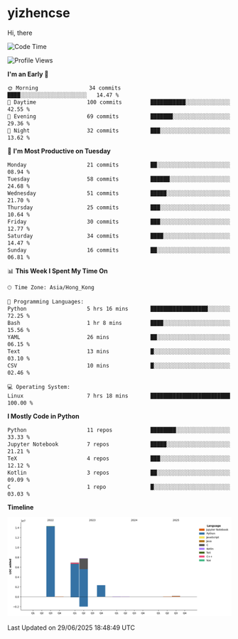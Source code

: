 # yizhencse


Hi, there

<!--START_SECTION:waka-->
![Code Time](http://img.shields.io/badge/Code%20Time-31%20hrs%206%20mins-blue)

![Profile Views](http://img.shields.io/badge/Profile%20Views-0-blue)

**I'm an Early 🐤** 

```text
🌞 Morning                34 commits          ████░░░░░░░░░░░░░░░░░░░░░   14.47 % 
🌆 Daytime                100 commits         ███████████░░░░░░░░░░░░░░   42.55 % 
🌃 Evening                69 commits          ███████░░░░░░░░░░░░░░░░░░   29.36 % 
🌙 Night                  32 commits          ███░░░░░░░░░░░░░░░░░░░░░░   13.62 % 
```
📅 **I'm Most Productive on Tuesday** 

```text
Monday                   21 commits          ██░░░░░░░░░░░░░░░░░░░░░░░   08.94 % 
Tuesday                  58 commits          ██████░░░░░░░░░░░░░░░░░░░   24.68 % 
Wednesday                51 commits          █████░░░░░░░░░░░░░░░░░░░░   21.70 % 
Thursday                 25 commits          ███░░░░░░░░░░░░░░░░░░░░░░   10.64 % 
Friday                   30 commits          ███░░░░░░░░░░░░░░░░░░░░░░   12.77 % 
Saturday                 34 commits          ████░░░░░░░░░░░░░░░░░░░░░   14.47 % 
Sunday                   16 commits          ██░░░░░░░░░░░░░░░░░░░░░░░   06.81 % 
```


📊 **This Week I Spent My Time On** 

```text
🕑︎ Time Zone: Asia/Hong_Kong

💬 Programming Languages: 
Python                   5 hrs 16 mins       ██████████████████░░░░░░░   72.25 % 
Bash                     1 hr 8 mins         ████░░░░░░░░░░░░░░░░░░░░░   15.56 % 
YAML                     26 mins             ██░░░░░░░░░░░░░░░░░░░░░░░   06.15 % 
Text                     13 mins             █░░░░░░░░░░░░░░░░░░░░░░░░   03.10 % 
CSV                      10 mins             █░░░░░░░░░░░░░░░░░░░░░░░░   02.46 % 

💻 Operating System: 
Linux                    7 hrs 18 mins       █████████████████████████   100.00 % 
```

**I Mostly Code in Python** 

```text
Python                   11 repos            ████████░░░░░░░░░░░░░░░░░   33.33 % 
Jupyter Notebook         7 repos             █████░░░░░░░░░░░░░░░░░░░░   21.21 % 
TeX                      4 repos             ███░░░░░░░░░░░░░░░░░░░░░░   12.12 % 
Kotlin                   3 repos             ██░░░░░░░░░░░░░░░░░░░░░░░   09.09 % 
C                        1 repo              █░░░░░░░░░░░░░░░░░░░░░░░░   03.03 % 
```



**Timeline**

![Lines of Code chart](https://raw.githubusercontent.com/yizhencse/yizhencse/main/assets/bar_graph.png)


 Last Updated on 29/06/2025 18:48:49 UTC
<!--END_SECTION:waka-->

